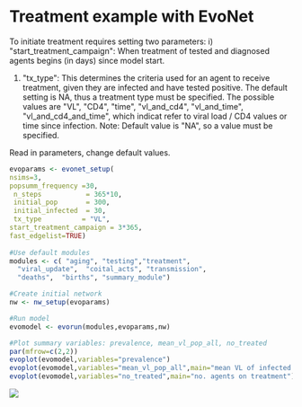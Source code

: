 Treatment example with EvoNet
================

To initiate treatment requires setting two parameters: i) "start\_treatment\_campaign": When treatment of tested and diagnosed agents begins (in days) since model start.

1.  "tx\_type": This determines the criteria used for an agent to receive treatment, given they are infected and have tested positive. The default setting is NA, thus a treatment type must be specified. The possible values are "VL", "CD4", "time", "vl\_and\_cd4", "vl\_and\_time", "vl\_and\_cd4\_and\_time", which indicat refer to viral load / CD4 values or time since infection. Note: Default value is "NA", so a value must be specified.

Read in parameters, change default values.

``` r
evoparams <- evonet_setup(
nsims=3,
popsumm_frequency =30,
 n_steps           = 365*10,
 initial_pop       = 300,
 initial_infected  = 30,
 tx_type          = "VL",
start_treatment_campaign = 3*365,
fast_edgelist=TRUE)
  
#Use default modules
modules <- c( "aging", "testing","treatment",
  "viral_update",  "coital_acts", "transmission",
  "deaths",  "births", "summary_module")

#Create initial network
nw <- nw_setup(evoparams)

#Run model
evomodel <- evorun(modules,evoparams,nw)

#Plot summary variables: prevalence, mean_vl_pop_all, no_treated
par(mfrow=c(2,2))
evoplot(evomodel,variables="prevalence")
evoplot(evomodel,variables="mean_vl_pop_all",main="mean VL of infected agents")
evoplot(evomodel,variables="no_treated",main="no. agents on treatment")
```
![](https://github.com/EvoNetHIV/EvoNetHIV/blob/master/documentation/imgs/tx_example.png)
